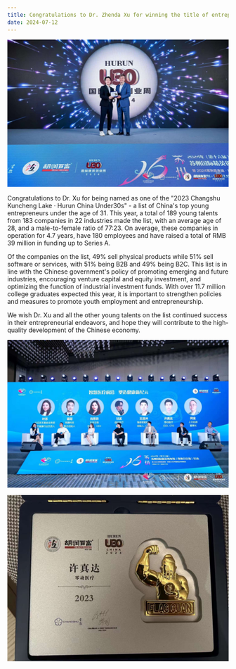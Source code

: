 ```yaml
---
title: Congratulations to Dr. Zhenda Xu for winning the title of entrepreneurial pioneer!
date: 2024-07-12
---
```


![Reward Group Photo](changshu2.jpg)


Congratulations to Dr. Xu for being named as one of the "2023 Changshu Kuncheng Lake · Hurun China Under30s" - a list of China's top young entrepreneurs under the age of 31. This year, a total of 189 young talents from 183 companies in 22 industries made the list, with an average age of 28, and a male-to-female ratio of 77:23. On average, these companies in operation for 4.7 years, have 180 employees and have raised a total of RMB 39 million in funding up to Series A. 

Of the companies on the list, 49% sell physical products while 51% sell software or services, with 51% being B2B and 49% being B2C. This list is in line with the Chinese government's policy of promoting emerging and future industries, encouraging venture capital and equity investment, and optimizing the function of industrial investment funds. With over 11.7 million college graduates expected this year, it is important to strengthen policies and measures to promote youth employment and entrepreneurship. 


We wish Dr. Xu and all the other young talents on the list continued success in their entrepreneurial endeavors, and hope they will contribute to the high-quality development of the Chinese economy.


![Reward Group Photo](changshu3.jpg)

![Reward Group Photo](changshu1.jpg)
